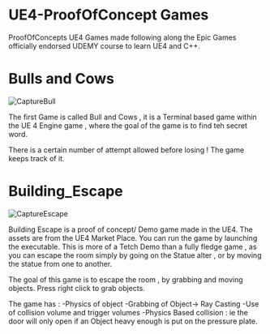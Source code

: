 # UE4-ProofOfConcept Games
ProofOfConcepts UE4 Games made following along the Epic Games officially endorsed UDEMY course to learn  UE4 and C++.




# Bulls and Cows
![CaptureBull](https://user-images.githubusercontent.com/17762123/122571092-a76d9280-d04c-11eb-8256-86ff93192786.PNG)




The first Game is called Bull and Cows , it is a Terminal based game within the UE 4 Engine game , where the goal of the game is to find teh secret word.

There is a certain number of attempt allowed before losing !  The game keeps track of it.

# Building_Escape

![CaptureEscape](https://user-images.githubusercontent.com/17762123/122570685-4645bf00-d04c-11eb-975b-768fc5ab6f5e.PNG)


Building Escape is a proof of concept/ Demo game made in the UE4. The assets are from the UE4 Market Place.
You can run the game by launching the executable.
This is more of a Tetch Demo than a fully fledge game , as you can escape the room simply by going on the Statue alter , or by moving the statue from one to another.

The goal of this game is to escape the room , by grabbing and moving objects. Press right click to grab objects.

The game has :
-Physics of object 
-Grabbing of Object-> Ray Casting
-Use of collision volume and trigger volumes 
-Physics Based collision : ie the door will only open if an Object heavy enough is put on the pressure plate.


